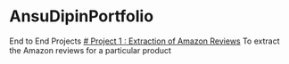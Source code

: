 # AnsuDipinPortfolio
End to End Projects
[# Project 1 : Extraction of Amazon Reviews](https://github.com/ANSU-DIPIN/project1reviews)
To extract the Amazon reviews for a particular product
